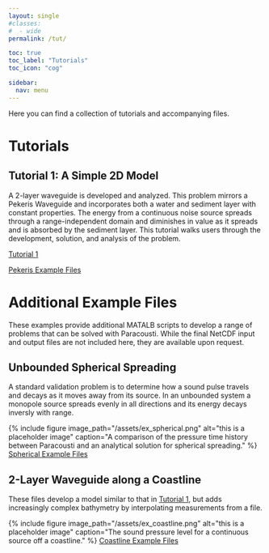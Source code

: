 ```yaml
---
layout: single
#classes:
#  - wide
permalink: /tut/

toc: true
toc_label: "Tutorials"
toc_icon: "cog"

sidebar:
  nav: menu
---
```

Here you can find a collection of tutorials and accompanying files.

# Tutorials
## Tutorial 1: A Simple 2D Model
A 2-layer waveguide is developed and analyzed. This problem mirrors a Pekeris Waveguide and incorporates both a water and sediment layer with constant properties. The energy from a continuous noise source spreads through a range-independent domain and diminishes in value as it spreads and is absorbed by the sediment layer. This tutorial walks users through the development, solution, and analysis of the problem.

[Tutorial 1]({{site.baseurl}}/assets/Paracousti_Tutorial_1.pdf)

[Pekeris Example Files]({{site.baseurl}}/assets/examplefiles_pekeris.zip)


# Additional Example Files
These examples provide additional MATALB scripts to develop a range of problems that can be solved with Paracousti. While the final NetCDF input and output files are not included here, they are available upon request.

## Unbounded Spherical Spreading
A standard validation problem is to determine how a sound pulse travels and decays as it moves away from its source. In an unbounded system a monopole source spreads evenly in all directions and its energy decays inversly with range.

{% include figure image_path="/assets/ex_spherical.png" alt="this is a placeholder image" caption="A comparison of the pressure time history between Paracousti and an analytical solution for spherical spreading." %}
[Spherical Example Files]({{site.baseurl}}/assets/examplefiles_spherical.zip)

## 2-Layer Waveguide along a Coastline
These files develop a model similar to that in [Tutorial 1](/tut/), but adds increasingly complex bathymetry by interpolating measurements from a file.

{% include figure image_path="/assets/ex_coastline.png" alt="this is a placeholder image" caption="The sound pressure level for a continuous source off a coastline." %}
[Coastline Example Files]({{site.baseurl}}/assets/examplefiles_coastline.zip)
